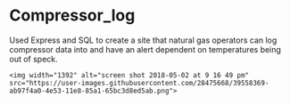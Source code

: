 # Compressor_log
Used Express and SQL to create a site that natural gas operators can log compressor data into and have an alert dependent on temperatures being out of speck.

``<img width="1392" alt="screen shot 2018-05-02 at 9 16 49 pm" src="https://user-images.githubusercontent.com/28475668/39558369-ab97f4a0-4e53-11e8-85a1-65bc3d8ed5ab.png">``
